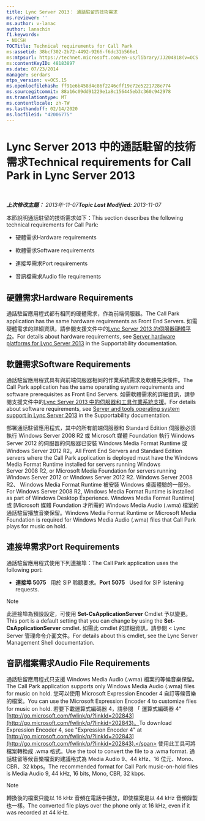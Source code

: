 ```yaml
---
title: Lync Server 2013： 通話駐留的技術需求
ms.reviewer: ''
ms.author: v-lanac
author: lanachin
f1.keywords:
- NOCSH
TOCTitle: Technical requirements for Call Park
ms:assetid: 38bcf302-2b72-4492-9266-f6dc31b566e1
ms:mtpsurl: https://technet.microsoft.com/en-us/library/JJ204818(v=OCS.15)
ms:contentKeyID: 48183897
ms.date: 07/23/2014
manager: serdars
mtps_version: v=OCS.15
ms.openlocfilehash: ff91e6b458d4c86f2246cff19e72e5221728e774
ms.sourcegitcommit: 88a16c09dd91229e1a8c156445eb3c360c942978
ms.translationtype: MT
ms.contentlocale: zh-TW
ms.lasthandoff: 02/14/2020
ms.locfileid: "42006775"
---
```

<div data-xmlns="http://www.w3.org/1999/xhtml">

<div class="topic" data-xmlns="http://www.w3.org/1999/xhtml" data-msxsl="urn:schemas-microsoft-com:xslt" data-cs="http://msdn.microsoft.com/">

<div data-asp="http://msdn2.microsoft.com/asp">

# <a name="technical-requirements-for-call-park-in-lync-server-2013"></a><span data-ttu-id="62413-102">Lync Server 2013 中的通話駐留的技術需求</span><span class="sxs-lookup"><span data-stu-id="62413-102">Technical requirements for Call Park in Lync Server 2013</span></span>

</div>

<div id="mainSection">

<div id="mainBody">

<span> </span>

<span data-ttu-id="62413-103">_**上次修改主題：** 2013年-11-07_</span><span class="sxs-lookup"><span data-stu-id="62413-103">_**Topic Last Modified:** 2013-11-07_</span></span>

<span data-ttu-id="62413-104">本節說明通話駐留的技術需求如下：</span><span class="sxs-lookup"><span data-stu-id="62413-104">This section describes the following technical requirements for Call Park:</span></span>

  - <span data-ttu-id="62413-105">硬體需求</span><span class="sxs-lookup"><span data-stu-id="62413-105">Hardware requirements</span></span>

  - <span data-ttu-id="62413-106">軟體需求</span><span class="sxs-lookup"><span data-stu-id="62413-106">Software requirements</span></span>

  - <span data-ttu-id="62413-107">連接埠需求</span><span class="sxs-lookup"><span data-stu-id="62413-107">Port requirements</span></span>

  - <span data-ttu-id="62413-108">音訊檔需求</span><span class="sxs-lookup"><span data-stu-id="62413-108">Audio file requirements</span></span>

<div>

## <a name="hardware-requirements"></a><span data-ttu-id="62413-109">硬體需求</span><span class="sxs-lookup"><span data-stu-id="62413-109">Hardware Requirements</span></span>

<span data-ttu-id="62413-110">通話駐留應用程式都有相同的硬體需求，作為前端伺服器。</span><span class="sxs-lookup"><span data-stu-id="62413-110">The Call Park application has the same hardware requirements as Front End Servers.</span></span> <span data-ttu-id="62413-111">如需硬體需求的詳細資訊，請參閱支援文件中的[Lync Server 2013 的伺服器硬體平台](lync-server-2013-server-hardware-platforms.md)。</span><span class="sxs-lookup"><span data-stu-id="62413-111">For details about hardware requirements, see [Server hardware platforms for Lync Server 2013](lync-server-2013-server-hardware-platforms.md) in the Supportability documentation.</span></span>

</div>

<div>

## <a name="software-requirements"></a><span data-ttu-id="62413-112">軟體需求</span><span class="sxs-lookup"><span data-stu-id="62413-112">Software Requirements</span></span>

<span data-ttu-id="62413-113">通話駐留應用程式具有與前端伺服器相同的作業系統需求及軟體先決條件。</span><span class="sxs-lookup"><span data-stu-id="62413-113">The Call Park application has the same operating system requirements and software prerequisites as Front End Servers.</span></span> <span data-ttu-id="62413-114">如需軟體需求的詳細資訊，請參閱支援文件中的[Lync Server 2013 中的伺服器和工具作業系統支援](lync-server-2013-server-and-tools-operating-system-support.md)。</span><span class="sxs-lookup"><span data-stu-id="62413-114">For details about software requirements, see [Server and tools operating system support in Lync Server 2013](lync-server-2013-server-and-tools-operating-system-support.md) in the Supportability documentation.</span></span>

<span data-ttu-id="62413-115">部署通話駐留應用程式，其中的所有前端伺服器和 Standard Edition 伺服器必須執行 Windows Server 2008 R2 或 Microsoft 媒體 Foundation 執行 Windows Server 2012 的伺服器的伺服器已安裝 Windows Media Format Runtime 或Windows Server 2012 R2。</span><span class="sxs-lookup"><span data-stu-id="62413-115">All Front End Servers and Standard Edition servers where the Call Park application is deployed must have the Windows Media Format Runtime installed for servers running Windows Server 2008 R2, or Microsoft Media Foundation for servers running Windows Server 2012 or Windows Server 2012 R2.</span></span> <span data-ttu-id="62413-116">Windows Server 2008 R2、 Windows Media Format Runtime 被安裝 Windows 桌面體驗的一部分。</span><span class="sxs-lookup"><span data-stu-id="62413-116">For Windows Server 2008 R2, Windows Media Format Runtime is installed as part of Windows Desktop Experience.</span></span> <span data-ttu-id="62413-117">Windows Media Format Runtime] 或 [Microsoft 媒體 Foundation 才所需的 Windows Media Audio (.wma) 檔案的通話駐留播放音樂保留。</span><span class="sxs-lookup"><span data-stu-id="62413-117">Windows Media Format Runtime or Microsoft Media Foundation is required for Windows Media Audio (.wma) files that Call Park plays for music on hold.</span></span>

</div>

<div>

## <a name="port-requirements"></a><span data-ttu-id="62413-118">連接埠需求</span><span class="sxs-lookup"><span data-stu-id="62413-118">Port Requirements</span></span>

<span data-ttu-id="62413-119">通話駐留應用程式使用下列連接埠：</span><span class="sxs-lookup"><span data-stu-id="62413-119">The Call Park application uses the following port:</span></span>

  - <span data-ttu-id="62413-120">**連接埠 5075**   用於 SIP 聆聽要求。</span><span class="sxs-lookup"><span data-stu-id="62413-120">**Port 5075**   Used for SIP listening requests.</span></span>

<div>


> [!NOTE]  
> <span data-ttu-id="62413-121">此連接埠為預設設定，可使用 <STRONG>Set-CsApplicationServer</STRONG> Cmdlet 予以變更。</span><span class="sxs-lookup"><span data-stu-id="62413-121">This port is a default setting that you can change by using the <STRONG>Set-CsApplicationServer</STRONG> cmdlet.</span></span> <span data-ttu-id="62413-122">如需此 cmdlet 的詳細資訊，請參閱 < Lync Server 管理命令介面文件。</span><span class="sxs-lookup"><span data-stu-id="62413-122">For details about this cmdlet, see the Lync Server Management Shell documentation.</span></span>



</div>

</div>

<div>

## <a name="audio-file-requirements"></a><span data-ttu-id="62413-123">音訊檔案需求</span><span class="sxs-lookup"><span data-stu-id="62413-123">Audio File Requirements</span></span>

<span data-ttu-id="62413-124">通話駐留應用程式只支援 Windows Media Audio (.wma) 檔案的等候音樂保留。</span><span class="sxs-lookup"><span data-stu-id="62413-124">The Call Park application supports only Windows Media Audio (.wma) files for music on hold.</span></span> <span data-ttu-id="62413-125">您可以使用 Microsoft Expression Encoder 4 自訂等候音樂的檔案。</span><span class="sxs-lookup"><span data-stu-id="62413-125">You can use the Microsoft Expression Encoder 4 to customize files for music on hold.</span></span> <span data-ttu-id="62413-126">若要下載運算式編碼器 4，請參閱 「 運算式編碼器 4" [http://go.microsoft.com/fwlink/p/?linkId=202843](http://go.microsoft.com/fwlink/p/?linkid=202843)。</span><span class="sxs-lookup"><span data-stu-id="62413-126">To download Expression Encoder 4, see "Expression Encoder 4" at [http://go.microsoft.com/fwlink/p/?linkId=202843](http://go.microsoft.com/fwlink/p/?linkid=202843).</span></span> <span data-ttu-id="62413-127">使用此工具可將檔案轉換成 .wma 格式。</span><span class="sxs-lookup"><span data-stu-id="62413-127">Use the tool to convert the file to a .wma format.</span></span> <span data-ttu-id="62413-128">通話駐留等候音樂檔案的建議格式為 Media Audio 9、44 kHz、16 位元、Mono、CBR、32 kbps。</span><span class="sxs-lookup"><span data-stu-id="62413-128">The recommended format for Call Park music-on-hold files is Media Audio 9, 44 kHz, 16 bits, Mono, CBR, 32 kbps.</span></span>

<div>


> [!NOTE]  
> <span data-ttu-id="62413-129">轉換後的檔案只能以 16 kHz 音頻在電話中播放，即使檔案是以 44 kHz 音頻錄製也一樣。</span><span class="sxs-lookup"><span data-stu-id="62413-129">The converted file plays over the phone only at 16 kHz, even if it was recorded at 44 kHz.</span></span>



</div>

</div>

</div>

<span> </span>

</div>

</div>

</div>

